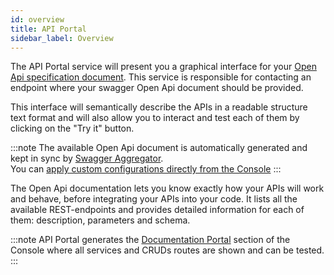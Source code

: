 ```yaml
---
id: overview
title: API Portal
sidebar_label: Overview
---
```


<!--
WARNING: this file was automatically generated by Mia-Platform Doc Aggregator.
DO NOT MODIFY IT BY HAND.
Instead, modify the source file and run the aggregator to regenerate this file.
-->

The API Portal service will present you a graphical interface for your [Open Api specification document](https://swagger.io/resources/open-api/). This service is responsible for contacting an endpoint where your swagger Open Api document should be provided.

This interface will semantically describe the APIs in a readable structure text format and will also allow you to interact and test each of them by clicking on the "Try it" button.

:::note
The available Open Api document is automatically generated and kept in sync by [Swagger Aggregator](/runtime_suite/swagger-aggregator/10_overview.md).  
You can [apply custom configurations directly from the Console](/development_suite/api-console/advanced-section/swagger-aggregator/configuration.md)
:::

The Open Api documentation lets you know exactly how your APIs will work and behave, before integrating your APIs into your code. It lists all the available REST-endpoints and provides detailed information for each of them: description, parameters and schema.  

:::note
API Portal generates the [Documentation Portal](/console/project-configuration/documentation-portal.md) section of the Console where all services and CRUDs routes are shown and can be tested.
:::
